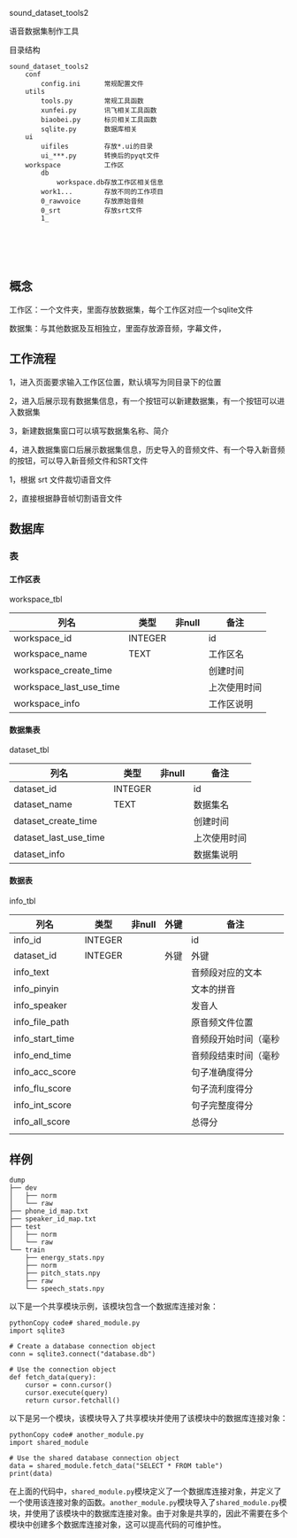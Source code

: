 sound_dataset_tools2

语音数据集制作工具



目录结构

```text
sound_dataset_tools2
	conf
		config.ini		常规配置文件
	utils
		tools.py		常规工具函数
		xunfei.py		讯飞相关工具函数
		biaobei.py		标贝相关工具函数
		sqlite.py		数据库相关
	ui
		uifiles			存放*.ui的目录
		ui_***.py		转换后的pyqt文件
	workspace			工作区
		db				
			workspace.db存放工作区相关信息
		work1...		存放不同的工作项目
		0_rawvoice		存放原始音频
		0_srt			存放srt文件
		1_
		
		
		
		


```

## 概念

工作区：一个文件夹，里面存放数据集，每个工作区对应一个sqlite文件

数据集：与其他数据及互相独立，里面存放源音频，字幕文件，



## 工作流程

1，进入页面要求输入工作区位置，默认填写为同目录下的位置

2，进入后展示现有数据集信息，有一个按钮可以新建数据集，有一个按钮可以进入数据集

3，新建数据集窗口可以填写数据集名称、简介

4，进入数据集窗口后展示数据集信息，历史导入的音频文件、有一个导入新音频的按钮，可以导入新音频文件和SRT文件







1，根据 srt 文件裁切语音文件

2，直接根据静音帧切割语音文件

## 数据库

### 表

#### 工作区表

workspace_tbl

| 列名                    | 类型    | 非null | 备注         |
| ----------------------- | ------- | ------ | ------------ |
| workspace_id            | INTEGER |        | id           |
| workspace_name          | TEXT    |        | 工作区名     |
| workspace_create_time   |         |        | 创建时间     |
| workspace_last_use_time |         |        | 上次使用时间 |
| workspace_info          |         |        | 工作区说明   |

#### 数据集表

dataset_tbl

| 列名                  | 类型    | 非null | 备注         |
| --------------------- | ------- | ------ | ------------ |
| dataset_id            | INTEGER |        | id           |
| dataset_name          | TEXT    |        | 数据集名     |
| dataset_create_time   |         |        | 创建时间     |
| dataset_last_use_time |         |        | 上次使用时间 |
| dataset_info          |         |        | 数据集说明   |

#### 数据表

info_tbl

| 列名            | 类型    | 非null | 外键 | 备注                 |
| --------------- | ------- | ------ | ---- | -------------------- |
| info_id         | INTEGER |        |      | id                   |
| dataset_id      | INTEGER |        | 外键 | 外键                 |
| info_text       |         |        |      | 音频段对应的文本     |
| info_pinyin     |         |        |      | 文本的拼音           |
| info_speaker    |         |        |      | 发音人               |
| info_file_path  |         |        |      | 原音频文件位置       |
| info_start_time |         |        |      | 音频段开始时间（毫秒 |
| info_end_time   |         |        |      | 音频段结束时间（毫秒 |
| info_acc_score  |         |        |      | 句子准确度得分       |
| info_flu_score  |         |        |      | 句子流利度得分       |
| info_int_score  |         |        |      | 句子完整度得分       |
| info_all_score  |         |        |      | 总得分               |
|                 |         |        |      |                      |



## 样例

```
dump
├── dev
│   ├── norm
│   └── raw
├── phone_id_map.txt
├── speaker_id_map.txt
├── test
│   ├── norm
│   └── raw
└── train
    ├── energy_stats.npy
    ├── norm
    ├── pitch_stats.npy
    ├── raw
    └── speech_stats.npy
```



以下是一个共享模块示例，该模块包含一个数据库连接对象：

```
pythonCopy code# shared_module.py
import sqlite3

# Create a database connection object
conn = sqlite3.connect("database.db")

# Use the connection object
def fetch_data(query):
    cursor = conn.cursor()
    cursor.execute(query)
    return cursor.fetchall()
```

以下是另一个模块，该模块导入了共享模块并使用了该模块中的数据库连接对象：

```
pythonCopy code# another_module.py
import shared_module

# Use the shared database connection object
data = shared_module.fetch_data("SELECT * FROM table")
print(data)
```

在上面的代码中，`shared_module.py`模块定义了一个数据库连接对象，并定义了一个使用该连接对象的函数。`another_module.py`模块导入了`shared_module.py`模块，并使用了该模块中的数据库连接对象。由于对象是共享的，因此不需要在多个模块中创建多个数据库连接对象，这可以提高代码的可维护性。